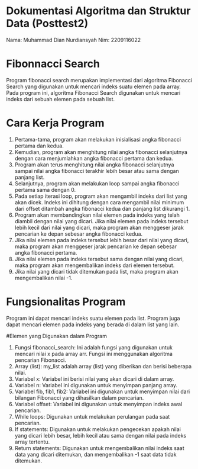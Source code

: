 # Dokumentasi Algoritma dan Struktur Data (Posttest2)

Nama: Muhammad Dian Nurdiansyah
Nim: 2209116022

# Fibonnacci Search
Program fibonacci search merupakan implementasi dari algoritma Fibonacci Search yang digunakan untuk mencari indeks suatu elemen pada array. Pada program ini, algoritma Fibonacci Search digunakan untuk mencari indeks dari sebuah elemen pada sebuah list.

# Cara Kerja Program
1. Pertama-tama, program akan melakukan inisialisasi angka fibonacci pertama dan kedua. 
2. Kemudian, program akan menghitung nilai angka fibonacci selanjutnya dengan cara menjumlahkan angka fibonacci pertama dan kedua. 
3. Program akan terus menghitung nilai angka fibonacci selanjutnya sampai nilai angka fibonacci terakhir lebih besar atau sama dengan panjang list. 
4. Selanjutnya, program akan melakukan loop sampai angka fibonacci pertama sama dengan 0. 
5. Pada setiap iterasi loop, program akan mengambil indeks dari list yang akan dicek. Indeks ini dihitung dengan cara mengambil nilai minimum dari offset ditambah angka fibonacci kedua dan panjang list dikurangi 1. 
6. Program akan membandingkan nilai elemen pada indeks yang telah diambil dengan nilai yang dicari. Jika nilai elemen pada indeks tersebut lebih kecil dari nilai yang dicari, maka program akan menggeser jarak pencarian ke depan sebesar angka fibonacci kedua. 
7. Jika nilai elemen pada indeks tersebut lebih besar dari nilai yang dicari, maka program akan menggeser jarak pencarian ke depan sebesar angka fibonacci pertama. 
8. Jika nilai elemen pada indeks tersebut sama dengan nilai yang dicari, maka program akan mengembalikan indeks dari elemen tersebut. 
9. Jika nilai yang dicari tidak ditemukan pada list, maka program akan mengembalikan nilai -1.

# Fungsionalitas Program
Program ini dapat mencari indeks suatu elemen pada list. Program juga dapat mencari elemen pada indeks yang berada di dalam list yang lain.

#Elemen yang Digunakan dalam Program 
1. Fungsi fibonacci_search: Ini adalah fungsi yang digunakan untuk mencari nilai x pada array arr. Fungsi ini menggunakan algoritma pencarian Fibonacci.
2. Array (list): my_list adalah array (list) yang diberikan dan berisi beberapa nilai.
3. Variabel x: Variabel ini berisi nilai yang akan dicari di dalam array.
4. Variabel n: Variabel ini digunakan untuk menyimpan panjang array.
5. Variabel fib, fib1, fib2: Variabel ini digunakan untuk menyimpan nilai dari bilangan Fibonacci yang dihasilkan dalam pencarian.
6. Variabel offset: Variabel ini digunakan untuk menyimpan indeks awal pencarian.
7. While loops: Digunakan untuk melakukan perulangan pada saat pencarian.
8. If statements: Digunakan untuk melakukan pengecekan apakah nilai yang dicari lebih besar, lebih kecil atau sama dengan nilai pada indeks array tertentu.
9. Return statements: Digunakan untuk mengembalikan nilai indeks saat data yang dicari ditemukan, dan mengembalikan -1 saat data tidak ditemukan.
